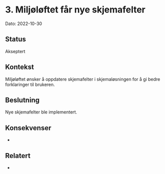 # 3. Miljøløftet får nye skjemafelter

Dato: 2022-10-30

## Status

Akseptert

## Kontekst

Miljøløftet ønsker å oppdatere skjemafelter i skjemaløsningen for å gi bedre forklaringer til brukeren.

## Beslutning

Nye skjemafelter ble implementert.

## Konsekvenser

- 

## Relatert

-